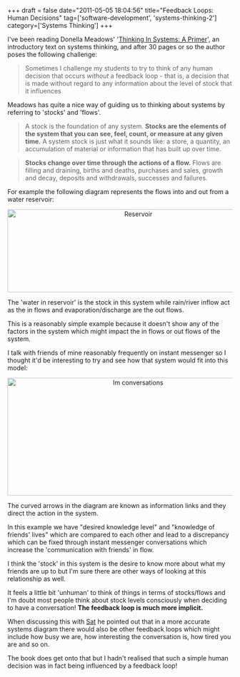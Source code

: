 +++
draft = false
date="2011-05-05 18:04:56"
title="Feedback Loops: Human Decisions"
tag=['software-development', 'systems-thinking-2']
category=['Systems Thinking']
+++

I've been reading Donella Meadows' '<a href="http://www.amazon.com/Thinking-Systems-Donella-H-Meadows/dp/1603580557/ref=sr_1_1?ie=UTF8&qid=1304614405&sr=8-1">Thinking In Systems: A Primer</a>', an introductory text on systems thinking, and after 30 pages or so the author poses the following challenge:

<blockquote>
Sometimes I challenge my students to try to think of any human decision that occurs <em>without</em> a feedback loop - that is, a decision that is made without regard to any information about the level of stock that it influences
</blockquote>

Meadows has quite a nice way of guiding us to thinking about systems by referring to 'stocks' and 'flows'.

<blockquote>
A stock is the foundation of any system. <strong>Stocks are the elements of the system that you can see, feel, count, or measure at any given time.</strong> A system stock is just what it sounds like: a store, a quantity, an accumulation of material or information that has built up over time.
</blockquote>


<blockquote>
<strong>Stocks change over time through the actions of a flow.</strong> Flows are filling and draining, births and deaths, purchases and sales, growth and decay, deposits and withdrawals, successes and failures.
</blockquote>

For example the following diagram represents the flows into and out from a water reservoir:

<div align="center">
<img src="{{<siteurl>}}/uploads/2011/05/reservoir.jpg" alt="Reservoir" border="0" width="570" height="186" />
</div>

The 'water in reservoir' is the stock in this system while rain/river inflow act as the in flows and evaporation/discharge are the out flows.

This is a reasonably simple example because it doesn't show any of the factors in the system which might impact the in flows or out flows of the system.

I talk with friends of mine reasonably frequently on instant messenger so I thought it'd be interesting to try and see how that system would fit into this model:

<div align="center">
<img src="{{<siteurl>}}/uploads/2011/05/im-conversations.jpg" alt="Im conversations" border="0" width="569" height="264" />
</div>

The curved arrows in the diagram are known as information links and they direct the action in the system.

In this example we have "desired knowledge level" and "knowledge of friends' lives" which are compared to each other and lead to a discrepancy which can be fixed through instant messenger conversations which increase the 'communication with friends' in flow.

I think the 'stock' in this system is the desire to know more about what my friends are up to but I'm sure there are other ways of looking at this relationship as well.
 

It feels a little bit 'unhuman' to think of things in terms of stocks/flows and I'm doubt most people think about stock levels consciously when deciding to have a conversation! <strong>The feedback loop is much more implicit.</strong>

When discussing this with <a href="http://twitter.com/#!/satphilora">Sat</a> he pointed out that in a more accurate systems diagram there would also be other feedback loops which might include how busy we are, how interesting the conversation is, how tired you are and so on.

The book does get onto that but I hadn't realised that such a simple human decision was in fact being influenced by a feedback loop!
